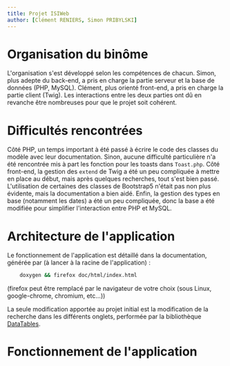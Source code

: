 ```yaml
---
title: Projet ISIWeb
author: [Clément RENIERS, Simon PRIBYLSKI]
---
```


# Organisation du binôme

L'organisation s'est développé selon les compétences de chacun. Simon, plus adepte du back-end, a pris en charge la partie serveur et la base de données (PHP, MySQL). Clément, plus orienté front-end, a pris en charge la partie client (Twig). Les interactions entre les deux parties ont dû en revanche être nombreuses pour que le projet soit cohérent.

# Difficultés rencontrées

Côté PHP, un temps important à été passé à écrire le code des classes du modèle avec leur documentation. Sinon, aucune difficulté particulière n'a été rencontrée mis à part les fonction pour les toasts dans `Toast.php`.
Côté front-end, la gestion des `extend` de Twig a été un peu compliquée à mettre en place au début, mais après quelques recherches, tout s'est bien passé. L'utilisation de certaines des classes de Bootstrap5 n'était pas non plus évidente, mais la documentation a bien aidé. Enfin, la gestion des types en base (notamment les dates) a été un peu compliquée, donc la base a été modifiée pour simplifier l'interaction entre PHP et MySQL.

# Architecture de l'application

Le fonctionnement de l'application est détaillé dans la documentation, générée par (à lancer à la racine de l'application) :
```bash
    doxygen && firefox doc/html/index.html
```
(firefox peut être remplacé par le navigateur de votre choix (sous Linux, google-chrome, chromium, etc...))

La seule modification apportée au projet initial est la modification de la recherche dans les différents onglets, performée par la bibliothèque [DataTables](https://datatables.net/).

# Fonctionnement de l'application